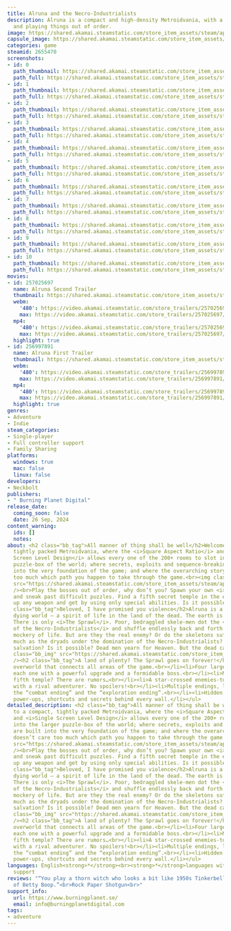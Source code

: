 ```yaml
---
title: Alruna and the Necro-Industrialists
description: Alruna is a compact and high-density Metroidvania, with a focus on sequence-breaking
  and playing things out of order.
image: https://shared.akamai.steamstatic.com/store_item_assets/steam/apps/2655470/header.jpg?t=1729677580
capsule_image: https://shared.akamai.steamstatic.com/store_item_assets/steam/apps/2655470/capsule_231x87.jpg?t=1729677580
categories: game
steamid: 2655470
screenshots:
- id: 0
  path_thumbnail: https://shared.akamai.steamstatic.com/store_item_assets/steam/apps/2655470/ss_4067fed66a8fc883819b33cf974cf20ae21fb9b5.600x338.jpg?t=1729677580
  path_full: https://shared.akamai.steamstatic.com/store_item_assets/steam/apps/2655470/ss_4067fed66a8fc883819b33cf974cf20ae21fb9b5.1920x1080.jpg?t=1729677580
- id: 1
  path_thumbnail: https://shared.akamai.steamstatic.com/store_item_assets/steam/apps/2655470/ss_1e581cf5b56a7814f5af4d407b8740c66c5799d7.600x338.jpg?t=1729677580
  path_full: https://shared.akamai.steamstatic.com/store_item_assets/steam/apps/2655470/ss_1e581cf5b56a7814f5af4d407b8740c66c5799d7.1920x1080.jpg?t=1729677580
- id: 2
  path_thumbnail: https://shared.akamai.steamstatic.com/store_item_assets/steam/apps/2655470/ss_4682727691e375d8e1f4295d83fe067205e15be3.600x338.jpg?t=1729677580
  path_full: https://shared.akamai.steamstatic.com/store_item_assets/steam/apps/2655470/ss_4682727691e375d8e1f4295d83fe067205e15be3.1920x1080.jpg?t=1729677580
- id: 3
  path_thumbnail: https://shared.akamai.steamstatic.com/store_item_assets/steam/apps/2655470/ss_1884615815f5fd697c6758ab30a28c4099f2624c.600x338.jpg?t=1729677580
  path_full: https://shared.akamai.steamstatic.com/store_item_assets/steam/apps/2655470/ss_1884615815f5fd697c6758ab30a28c4099f2624c.1920x1080.jpg?t=1729677580
- id: 4
  path_thumbnail: https://shared.akamai.steamstatic.com/store_item_assets/steam/apps/2655470/ss_f6e3f9a0827bc36c423a40f6f81ec6dd601f6c09.600x338.jpg?t=1729677580
  path_full: https://shared.akamai.steamstatic.com/store_item_assets/steam/apps/2655470/ss_f6e3f9a0827bc36c423a40f6f81ec6dd601f6c09.1920x1080.jpg?t=1729677580
- id: 5
  path_thumbnail: https://shared.akamai.steamstatic.com/store_item_assets/steam/apps/2655470/ss_47365fa3d9cd4c436c5638ff1a5d7628bc8f0959.600x338.jpg?t=1729677580
  path_full: https://shared.akamai.steamstatic.com/store_item_assets/steam/apps/2655470/ss_47365fa3d9cd4c436c5638ff1a5d7628bc8f0959.1920x1080.jpg?t=1729677580
- id: 6
  path_thumbnail: https://shared.akamai.steamstatic.com/store_item_assets/steam/apps/2655470/ss_84e198e8133490fb2c59ed9ef895ec6b778c138a.600x338.jpg?t=1729677580
  path_full: https://shared.akamai.steamstatic.com/store_item_assets/steam/apps/2655470/ss_84e198e8133490fb2c59ed9ef895ec6b778c138a.1920x1080.jpg?t=1729677580
- id: 7
  path_thumbnail: https://shared.akamai.steamstatic.com/store_item_assets/steam/apps/2655470/ss_bd0469126c12b819e37295b9a1c0d72acb6e01b9.600x338.jpg?t=1729677580
  path_full: https://shared.akamai.steamstatic.com/store_item_assets/steam/apps/2655470/ss_bd0469126c12b819e37295b9a1c0d72acb6e01b9.1920x1080.jpg?t=1729677580
- id: 8
  path_thumbnail: https://shared.akamai.steamstatic.com/store_item_assets/steam/apps/2655470/ss_cb206366dba7a06ac3fece8bfc1c63504b1adf23.600x338.jpg?t=1729677580
  path_full: https://shared.akamai.steamstatic.com/store_item_assets/steam/apps/2655470/ss_cb206366dba7a06ac3fece8bfc1c63504b1adf23.1920x1080.jpg?t=1729677580
- id: 9
  path_thumbnail: https://shared.akamai.steamstatic.com/store_item_assets/steam/apps/2655470/ss_97956734f4ecc7ffb5f327c9aa03fe70427f923c.600x338.jpg?t=1729677580
  path_full: https://shared.akamai.steamstatic.com/store_item_assets/steam/apps/2655470/ss_97956734f4ecc7ffb5f327c9aa03fe70427f923c.1920x1080.jpg?t=1729677580
- id: 10
  path_thumbnail: https://shared.akamai.steamstatic.com/store_item_assets/steam/apps/2655470/ss_2da316f2a3c5908a936618061a441e133a18cbb9.600x338.jpg?t=1729677580
  path_full: https://shared.akamai.steamstatic.com/store_item_assets/steam/apps/2655470/ss_2da316f2a3c5908a936618061a441e133a18cbb9.1920x1080.jpg?t=1729677580
movies:
- id: 257025697
  name: Alruna Second Trailer
  thumbnail: https://shared.akamai.steamstatic.com/store_item_assets/steam/apps/257025697/movie.293x165.jpg?t=1716626440
  webm:
    '480': https://video.akamai.steamstatic.com/store_trailers/257025697/movie480_vp9.webm?t=1716626440
    max: https://video.akamai.steamstatic.com/store_trailers/257025697/movie_max_vp9.webm?t=1716626440
  mp4:
    '480': https://video.akamai.steamstatic.com/store_trailers/257025697/movie480.mp4?t=1716626440
    max: https://video.akamai.steamstatic.com/store_trailers/257025697/movie_max.mp4?t=1716626440
  highlight: true
- id: 256997891
  name: Alruna First Trailer
  thumbnail: https://shared.akamai.steamstatic.com/store_item_assets/steam/apps/256997891/movie.293x165.jpg?t=1706776987
  webm:
    '480': https://video.akamai.steamstatic.com/store_trailers/256997891/movie480_vp9.webm?t=1706776987
    max: https://video.akamai.steamstatic.com/store_trailers/256997891/movie_max_vp9.webm?t=1706776987
  mp4:
    '480': https://video.akamai.steamstatic.com/store_trailers/256997891/movie480.mp4?t=1706776987
    max: https://video.akamai.steamstatic.com/store_trailers/256997891/movie_max.mp4?t=1706776987
  highlight: true
genres:
- Adventure
- Indie
steam_categories:
- Single-player
- Full controller support
- Family Sharing
platforms:
  windows: true
  mac: false
  linux: false
developers:
- Neckbolt
publishers:
- " Burning Planet Digital"
release_date:
  coming_soon: false
  date: 26 Sep, 2024
content_warning:
  ids: []
  notes:
about: <h2 class="bb_tag">All manner of thing shall be well</h2>Welcome to a compact,
  tightly packed Metroidvania, where the <i>Square Aspect Ratio</i> and <i>Single
  Screen Level Design</i> allows every one of the 200+ rooms to slot into the larger
  puzzle-box of the world; where secrets, exploits and sequence-breaking are built
  into the very foundation of the game; and where the overarching story doesn’t care
  too much which path you happen to take through the game.<br><img class="bb_img"
  src="https://shared.akamai.steamstatic.com/store_item_assets/steam/apps/2655470/extras/steam_profiles.png?t=1729677580"
  /><br>Play the bosses out of order, why don’t you? Spawn your own <i>Climbing Vines</i>
  and sneak past difficult puzzles. Find a fifth secret temple in the east. Skip picking
  up any weapon and get by using only special abilities. Is it possible? Who knows!<h2
  class="bb_tag">Beloved, I have promised you violence</h2>Alruna is a dryad in a
  dying world – a spirit of life in the land of the dead. The earth is sucked dry.
  There is only <i>The Sprawl</i>. Poor, bedraggled skele-men dot the <i>Wasteland
  of the Necro-Industrialists</i> and shuffle endlessly back and forth in a toiling
  mockery of life. But are they the real enemy? Or do the skeletons suffer just as
  much as the dryads under the domination of the Necro-Industrialists? <br><br>And
  salvation? Is it possible? Dead men yearn for Heaven. But the dead can only dig...<br><img
  class="bb_img" src="https://shared.akamai.steamstatic.com/store_item_assets/steam/apps/2655470/extras/steam_poses.png?t=1729677580"
  /><h2 class="bb_tag">A land of plenty? The Sprawl goes on forever!</h2><ul class="bb_ul"><li>An
  overworld that connects all areas of the game.<br></li><li>Four large “temples”,
  each one with a powerful upgrade and a formidable boss.<br></li><li>Maybe a secret
  fifth temple? There are rumors…<br></li><li>A star-crossed enemies-to-lovers romance
  with a rival adventurer. No spoilers!<br></li><li>Multiple endings, let’s call them
  the “combat ending” and the “exploration ending”.<br></li><li>Hidden mini-games,
  power-ups, shortcuts and secrets behind every wall.</li></ul>
detailed_description: <h2 class="bb_tag">All manner of thing shall be well</h2>Welcome
  to a compact, tightly packed Metroidvania, where the <i>Square Aspect Ratio</i>
  and <i>Single Screen Level Design</i> allows every one of the 200+ rooms to slot
  into the larger puzzle-box of the world; where secrets, exploits and sequence-breaking
  are built into the very foundation of the game; and where the overarching story
  doesn’t care too much which path you happen to take through the game.<br><img class="bb_img"
  src="https://shared.akamai.steamstatic.com/store_item_assets/steam/apps/2655470/extras/steam_profiles.png?t=1729677580"
  /><br>Play the bosses out of order, why don’t you? Spawn your own <i>Climbing Vines</i>
  and sneak past difficult puzzles. Find a fifth secret temple in the east. Skip picking
  up any weapon and get by using only special abilities. Is it possible? Who knows!<h2
  class="bb_tag">Beloved, I have promised you violence</h2>Alruna is a dryad in a
  dying world – a spirit of life in the land of the dead. The earth is sucked dry.
  There is only <i>The Sprawl</i>. Poor, bedraggled skele-men dot the <i>Wasteland
  of the Necro-Industrialists</i> and shuffle endlessly back and forth in a toiling
  mockery of life. But are they the real enemy? Or do the skeletons suffer just as
  much as the dryads under the domination of the Necro-Industrialists? <br><br>And
  salvation? Is it possible? Dead men yearn for Heaven. But the dead can only dig...<br><img
  class="bb_img" src="https://shared.akamai.steamstatic.com/store_item_assets/steam/apps/2655470/extras/steam_poses.png?t=1729677580"
  /><h2 class="bb_tag">A land of plenty? The Sprawl goes on forever!</h2><ul class="bb_ul"><li>An
  overworld that connects all areas of the game.<br></li><li>Four large “temples”,
  each one with a powerful upgrade and a formidable boss.<br></li><li>Maybe a secret
  fifth temple? There are rumors…<br></li><li>A star-crossed enemies-to-lovers romance
  with a rival adventurer. No spoilers!<br></li><li>Multiple endings, let’s call them
  the “combat ending” and the “exploration ending”.<br></li><li>Hidden mini-games,
  power-ups, shortcuts and secrets behind every wall.</li></ul>
languages: English<strong>*</strong><br><strong>*</strong>languages with full audio
  support
reviews: "“You play a thorn witch who looks a bit like 1950s Tinkerbell, with a touch
  of Betty Boop.”<br>Rock Paper Shotgun<br>"
support_info:
  url: https://www.burningplanet.se/
  email: info@burningplanetdigital.com
tags:
- adventure
---
```


